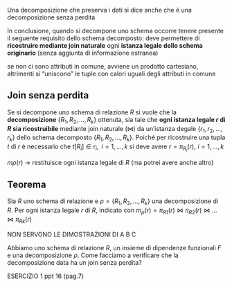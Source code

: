 Una decomposizione che preserva i dati si dice anche che è una decomposizione senza perdita

In conclusione, quando si decompone uno schema occorre tenere presente il seguente requisito dello schema decomposto: deve permettere di **ricostruire mediante join naturale** ogni **istanza legale dello schema originario** (senza aggiunta di informazione estranea)

se non ci sono attributi in comune, avviene un prodotto cartesiano, altrimenti si “uniscono” le tuple con calori uguali degli attributi in comune

## Join senza perdita
Se si decompone uno schema di relazione $R$ si vuole che la **decomposizione** $\{R_{1},R_{2},\dots ,R_{k}\}$ ottenuta, sia tale che **ogni istanza legale $r$ di $R$ sia ricostruibile** mediante join naturale ($\bowtie$) da un’istanza degale $\{r_{1},r_{2},\dots,r_{k}\}$ dello schema decomposto $\{R_{1},R_{2},\dots ,R_{k}\}$. Poiché per ricostruire una tupla $t$ di $r$ è necessario che $t[R_{i}]\in r_{i}, \,\,\,i=1,\dots,k$ si deve avere $r=\pi_{R_{i}}(r), \,\, i=1,\dots,k$

$m\rho(r)$ → restituisce ogni istanza legale di $R$ (ma potrei avere anche altro)

## Teorema
Sia $R$ uno schema di relazione e $\rho=\{R_{1},R_{2},\dots ,R_{k}\}$ una decomposizione di $R$. Per ogni istanza legale $r$ di $R$, indicato con $m_{\rho}(r)=\pi_{R1}(r)\bowtie \pi_{R2}(r)\bowtie\dots \bowtie \pi_{Rk}(r)$

NON SERVONO LE DIMOSTRAZIONI DI A B C



Abbiamo uno schema di relazione $R$, un insieme di dipendenze funzionali $F$ e una decomposizione $\rho$. Come facciamo a verificare che la decomposizione data ha un join senza perdita?


ESERCIZIO 1 ppt 16 (pag.7)
